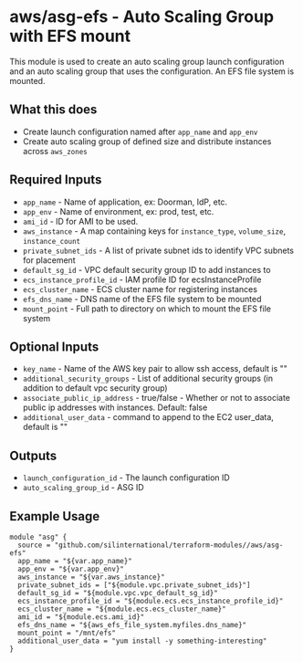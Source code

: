 # aws/asg-efs - Auto Scaling Group with EFS mount
This module is used to create an auto scaling group launch configuration and
an auto scaling group that uses the configuration.  An EFS file system is mounted.

## What this does

 - Create launch configuration named after `app_name` and `app_env`
 - Create auto scaling group of defined size and distribute instances across `aws_zones`

## Required Inputs

 - `app_name` - Name of application, ex: Doorman, IdP, etc.
 - `app_env` - Name of environment, ex: prod, test, etc.
 - `ami_id` - ID for AMI to be used.
 - `aws_instance` - A map containing keys for `instance_type`, `volume_size`, `instance_count`
 - `private_subnet_ids` - A list of private subnet ids to identify VPC subnets for placement
 - `default_sg_id` - VPC default security group ID to add instances to
 - `ecs_instance_profile_id` - IAM profile ID for ecsInstanceProfile
 - `ecs_cluster_name` - ECS cluster name for registering instances
 - `efs_dns_name` - DNS name of the EFS file system to be mounted
 - `mount_point` - Full path to directory on which to mount the EFS file system

## Optional Inputs

 - `key_name` - Name of the AWS key pair to allow ssh access, default is ""
 - `additional_security_groups` - List of additional security groups (in addition to default vpc security group)
 - `associate_public_ip_address` - true/false - Whether or not to associate public ip addresses with instances. Default: false
 - `additional_user_data` - command to append to the EC2 user\_data, default is ""

## Outputs

 - `launch_configuration_id` - The launch configuration ID
 - `auto_scaling_group_id` - ASG ID

## Example Usage

```hcl
module "asg" {
  source = "github.com/silinternational/terraform-modules//aws/asg-efs"
  app_name = "${var.app_name}"
  app_env = "${var.app_env}"
  aws_instance = "${var.aws_instance}"
  private_subnet_ids = ["${module.vpc.private_subnet_ids}"]
  default_sg_id = "${module.vpc.vpc_default_sg_id}"
  ecs_instance_profile_id = "${module.ecs.ecs_instance_profile_id}"
  ecs_cluster_name = "${module.ecs.ecs_cluster_name}"
  ami_id = "${module.ecs.ami_id}"
  efs_dns_name = "${aws_efs_file_system.myfiles.dns_name}"
  mount_point = "/mnt/efs"
  additional_user_data = "yum install -y something-interesting"
}
```
